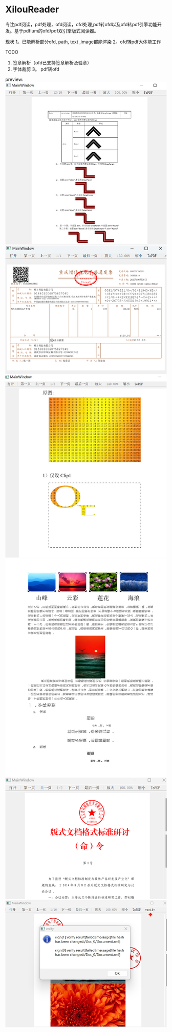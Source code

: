 # XilouReader
专注pdf阅读，pdf处理，ofd阅读，ofd处理,pdf转ofd以及ofd转pdf引擎功能开发。基于pdfium的ofd/pdf双引擎版式阅读器。


现状
1。已能解析部分ofd, path, text ,image都能渲染
2。ofd转pdf大体能工作

TODO
1. 签章解析（ofd已支持签章解析及验章）
2. 字体裁剪
3。 pdf转ofd

preview:
![image](preview/drawparam.jpg)
![image](preview/ticket.png)
![image](preview/clips.jpg)
![image](preview/6F575221-72B1-4e0f-8EA1-5457D8205C03.png)
![image](preview/signed.png)
![image](preview/verify.png)


